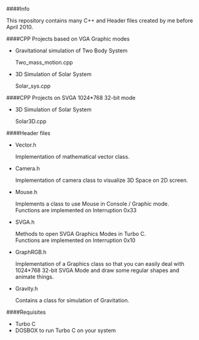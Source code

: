 ####Info

This repository contains many C++ and Header files created by me before April 2010.

####CPP Projects based on VGA Graphic modes

- Gravitational simulation of Two Body System
	
	Two_mass_motion.cpp

- 3D Simulation of Solar System

	Solar_sys.cpp

####CPP Projects on SVGA 1024*768 32-bit mode

- 3D Simulation of Solar System

	Solar3D.cpp  

####Header files

- Vector.h

	Implementation of mathematical vector class.

- Camera.h

	Implementation of camera class to visualize 3D Space on 2D screen.

- Mouse.h

	Implements a class to use Mouse in Console / Graphic mode.
	<br>
	Functions are implemented on Interruption 0x33

- SVGA.h

	Methods to open SVGA Graphics Modes in Turbo C.
	<br>
	Functions are implemented on Interruption 0x10

- GraphRGB.h

	Implementation of a Graphics class so that you can easily deal with
	<br> 
	1024*768 32-bit SVGA Mode and draw some regular shapes and animate things.

- Gravity.h

	Contains a class for simulation of Gravitation.

####Requisites

- Turbo C
- DOSBOX to run Turbo C on your system

